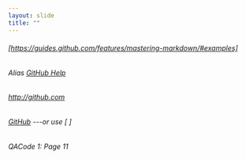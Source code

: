 ```yaml
---
layout: slide
title: "" 
---
```


###### [https://guides.github.com/features/mastering-markdown/#examples]

###### *Alias* [GitHub Help](https://guides.github.com/features/mastering-markdown/#examples)  


###### http://github.com 
###### [GitHub](http://github.com) ---or use [ ]
###### QACode 1: Page 11
